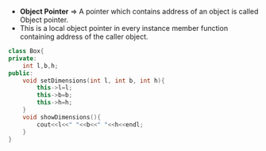 - **Object Pointer** => A pointer which contains address of an object is called Object pointer.
- This is a local object pointer in every instance member function containing address of the caller object.
```cpp
class Box{
private:
	int l,b,h;
public:
	void setDimensions(int l, int b, int h){
		this->l=l;
		this->b=b;
		this->h=h;
	}
	void showDimensions(){
		cout<<l<<" "<<b<<" "<<h<<endl;	
	}
}
```
